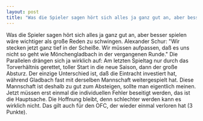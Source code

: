 ```yaml
---
layout: post
title: "Was die Spieler sagen hört sich alles ja ganz gut an, aber besser spielen wäre wichtiger als große Reden zu schwingen."
---
```


Was die Spieler sagen hört sich alles ja ganz gut an, aber besser spielen wäre wichtiger als große Reden zu schwingen. Alexander Schur: "Wir stecken jetzt ganz tief in der Scheiße. Wir müssen aufpassen, daß es uns nicht so geht wie Mönchengladbach in der vergangenen Runde." Die Parallelen drängen sich ja wirklich auf: Am letzten Spieltag nur durch das Torverhältnis gerettet, toller Start in die neue Saison, dann der große Absturz. Der einzige Unterschied ist, daß die Eintracht investiert hat, während Gladbach fast mit derselben Mannschaft weitergespielt hat. Diese Mannschaft ist deshalb zu gut zum Absteigen, sollte man eigentlich meinen. Jetzt müssen erst einmal die individuellen Fehler beseitigt werden, das ist die Hauptsache. Die Hoffnung bleibt, denn schlechter werden kann es wirklich nicht. Das gilt auch für den OFC, der wieder einmal verloren hat (3 Punkte).

